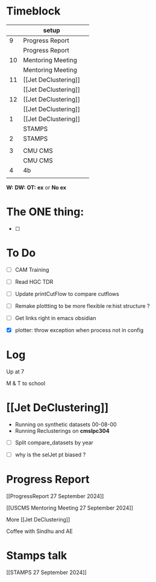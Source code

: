 # Timeblock

|     | setup                |     |
| --- | -------------------- | --- |
| 9   | Progress Report      |     |
|     | Progress Report      |     |
| 10  | Mentoring Meeting    |     |
|     | Mentoring Meeting    |     |
| 11  | [[Jet DeClustering]] |     |
|     | [[Jet DeClustering]] |     |
| 12  | [[Jet DeClustering]] |     |
|     | [[Jet DeClustering]] |     |
| 1   | [[Jet DeClustering]] |     |
|     | STAMPS               |     |
| 2   | STAMPS               |     |
|     |                      |     |
| 3   | CMU CMS              |     |
|     | CMU CMS              |     |
| 4   | 4b                   |     |
|     |                      |     |

**W:**
**DW:**
**OT:**
**ex** or **No ex**

# The ONE thing: 
- [ ] 


# To Do
- [ ] CAM Training
- [ ] Read HGC TDR
- [ ] Update printCutFlow to compare cutflows
- [ ]  Remake plottting to be more flexible re:hist structure ? 
- [ ] Get links right in emacs obsidian
- [x]  plotter: throw exception when process not in config



# Log

Up at 7 

M & T to school


# [[Jet DeClustering]]
- Running on synthetic datasets 00-08-00
- Running Reclusterings on **cmslpc304**
- [ ] Split compare_datasets by year
- [ ] why is the selJet pt biased ?


# Progress Report
[[ProgressReport 27 September 2024]]

[[USCMS Mentoring Meeting 27 September 2024]]

More [[Jet DeClustering]]

Coffee with Sindhu and AE

# Stamps talk
[[STAMPS 27 September 2024]]
